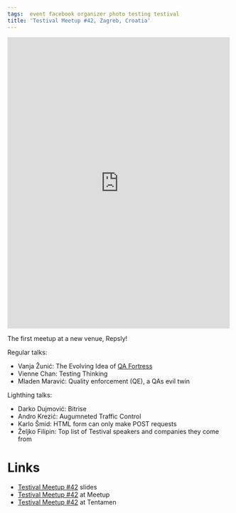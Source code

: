```yaml
---
tags:  event facebook organizer photo testing testival
title: 'Testival Meetup #42, Zagreb, Croatia'
---
```

<iframe src="https://www.facebook.com/plugins/post.php?href=https%3A%2F%2Fwww.facebook.com%2Fmedia%2Fset%2F%3Fset%3Da.10156913408297290%26type%3D1%26l%3D72d32c7d3f&width=500&show_text=true&height=655&appId" width="500" height="655" style="border:none;overflow:hidden" scrolling="no" frameborder="0" allowTransparency="true" allow="encrypted-media"></iframe>

The first meetup at a new venue, Repsly!

Regular talks:

- Vanja Žunić: The Evolving Idea of [QA Fortress](https://github.com/degordian/qa-fortress)
- Vienne Chan: Testing Thinking
- Mladen Maravić: Quality enforcement (QE), a QAs evil twin

Lighthing talks:

- Darko Dujmović: Bitrise
- Andro Krezić: Augumneted Traffic Control
- Karlo Šmid: HTML form can only make POST requests
- Željko Filipin: Top list of Testival speakers and companies they come from

# Links

- [Testival Meetup #42](https://github.com/zeljkofilipin/testival/tree/master/files/42) slides
- [Testival Meetup #42](https://www.meetup.com/testival/events/255997490/) at Meetup
- [Testival Meetup #42](https://blog.tentamen.eu/fortress-tax-model-testing-and-quality-enforcement-at-testival-meet-up-42/) at Tentamen
